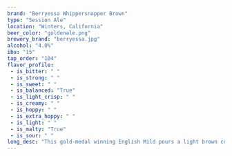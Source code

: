 ```yaml
---
brand: "Berryessa Whippersnapper Brown"
type: "Session Ale"
location: "Winters, California"
beer_color: "goldenale.png"
brewery_brand: "berryessa.jpg"
alcohol: "4.0%"
ibu: "15"
tap_order: "104"
flavor_profile:
 - is_bitter: " "
 - is_strong: " "
 - is_sweet: " "
 - is_balanced: "True"
 - is_light_crisp: " "
 - is_creamy: " "
 - is_hoppy: " "
 - is_extra_hoppy: " "
 - is_light: " "
 - is_malty: "True"
 - is_sour: " "
long_desc: "This gold-medal winning English Mild pours a light brown color with a mild coco aroma and flavor. A slight toffee creaminess rounds out this SESSION ale."
---
```



